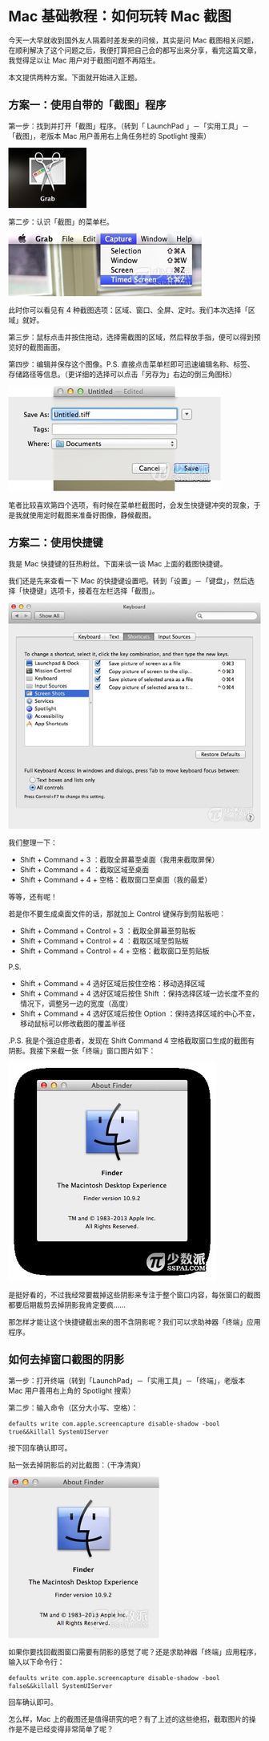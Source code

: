 # Mac 基础教程：如何玩转 Mac 截图

今天一大早就收到国外友人隔着时差发来的问候，其实是问 Mac 截图相关问题，在顺利解决了这个问题之后，我便打算把自己会的都写出来分享，看完这篇文章，我觉得足以让 Mac 用户对于截图问题不再陌生。

本文提供两种方案。下面就开始进入正题。

## 方案一：使用自带的「截图」程序

第一步：找到并打开「截图」程序。（转到「 LaunchPad 」－「实用工具」－「截图」，老版本 Mac 用户善用右上角任务栏的 Spotlight 搜索）

![](01.jpg)

第二步：认识「截图」的菜单栏。

![](02.jpg)

此时你可以看见有 4 种截图选项：区域、窗口、全屏、定时。我们本次选择「区域」就好。

第三步：鼠标点击并按住拖动，选择需截图的区域，然后释放手指，便可以得到预览好的截图画面。

第四步：编辑并保存这个图像。P.S. 直接点击菜单栏即可迅速编辑名称、标签、存储路径等信息。（更详细的选择可以点击「另存为」右边的倒三角图标）

![](03.jpg)

笔者比较喜欢第四个选项，有时候在菜单栏截图时，会发生快捷键冲突的现象，于是我就使用定时截图来准备好图像，静候截图。

## 方案二：使用快捷键

我是 Mac 快捷键的狂热粉丝。下面来谈一谈 Mac 上面的截图快捷键。

我们还是先来查看一下 Mac 的快捷键设置吧。转到「设置」－「键盘」，然后选择「快捷键」选项卡，接着在左栏选择「截图」。

![](04.jpg)

我们整理一下：

* Shift + Command + 3 ：截取全屏幕至桌面（我用来截取屏保）
* Shift + Command + 4 ：截取区域至桌面
* Shift + Command + 4 + 空格：截取窗口至桌面（我的最爱）

等等，还有呢！

若是你不要生成桌面文件的话，那就加上 Control 键保存到剪贴板吧：

* Shift + Command + Control + 3 ：截取全屏幕至剪贴板
* Shift + Command + Control + 4 ：截取区域至剪贴板
* Shift + Command + Control + 4 + 空格：截取窗口至剪贴板

P.S.

* Shift + Command + 4 选好区域后按住空格：移动选择区域
* Shift + Command + 4 选好区域后按住 Shift ：保持选择区域一边长度不变的情况下，调整另一边的宽度（高度）
* Shift + Command + 4 选好区域后按住 Option ：保持选择区域的中心不变，移动鼠标可以修改截图的覆盖半径

.P.S. 我是个强迫症患者，发现在 Shift Command 4 空格截取窗口生成的截图有阴影。我接下来截一张「终端」窗口图片如下：

![](05.jpg)

是挺好看的，不过我经常要裁掉这些阴影来专注于整个窗口内容，每张窗口的截图都要后期裁剪去掉阴影我肯定要疯……

那怎样才能让这个快捷键截出来的图不含阴影呢？我们可以求助神器「终端」应用程序。

## 如何去掉窗口截图的阴影

第一步：打开终端（转到「LaunchPad」－「实用工具」－「终端」，老版本 Mac 用户善用右上角的 Spotlight 搜索）

第二步：输入命令（区分大小写、空格）：

```shell
defaults write com.apple.screencapture disable-shadow -bool true&&killall SystemUIServer
```

按下回车确认即可。

贴一张去掉阴影后的对比截图：（干净清爽）

![](06.jpg)

如果你要找回截图窗口需要有阴影的感觉了呢？还是求助神器「终端」应用程序，输入以下命令行：

```shell
defaults write com.apple.screencapture disable-shadow -bool false&&killall SystemUIServer
```

回车确认即可。

怎么样，Mac 上的截图还是值得研究的吧？有了上述的这些绝招，截取图片的操作是不是已经变得非常简单了呢？